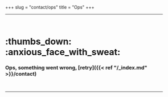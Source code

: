 +++
slug = "contact/ops"
title = "Ops"
+++

* * *

&nbsp;

# :thumbs_down: :anxious_face_with_sweat:

### Ops, something went wrong, [retry]({{< ref "/_index.md" >}}/contact)

&nbsp;

* * *
